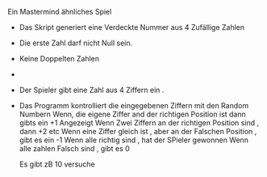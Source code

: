 Ein Mastermind ähnliches Spiel
- Das Skript generiert eine  Verdeckte Nummer aus 4 Zufällige Zahlen
- Die erste Zahl darf nicht Null sein.
- Keine Doppelten Zahlen
-
- Der Spieler gibt eine Zahl aus 4 Ziffern ein .
- Das Programm kontrolliert die eingegebenen Ziffern mit den Random Numbern
	Wenn, die eigene Ziffer and der richtigen Position ist dann gibts ein +1 Angezeigt
	Wenn Zwei Ziffern an der richtigen Position sind , dann +2 etc
	Wenn eine Ziffer gleich ist , aber an der Falschen Position , gibt es ein -1
	Wenn alle richtig sind , hat der SPieler gewonnen
	Wenn alle zahlen Falsch sind , gibt es 0 
	
	Es gibt zB 10 versuche 
